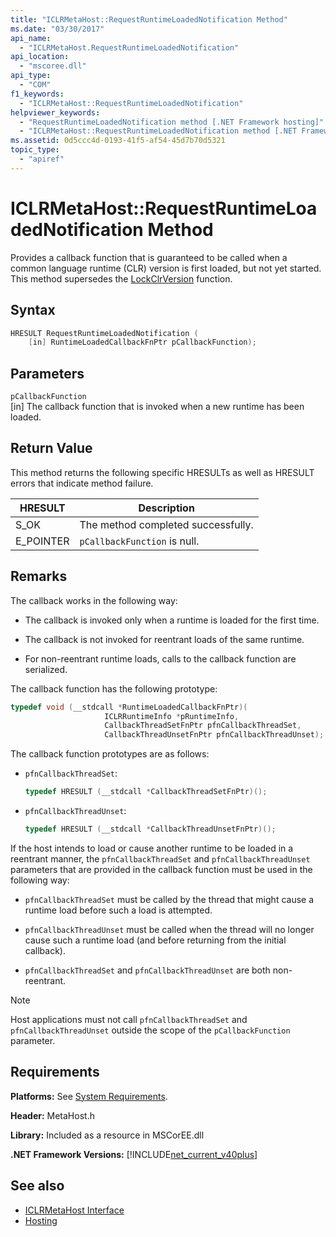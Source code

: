 ```yaml
---
title: "ICLRMetaHost::RequestRuntimeLoadedNotification Method"
ms.date: "03/30/2017"
api_name: 
  - "ICLRMetaHost.RequestRuntimeLoadedNotification"
api_location: 
  - "mscoree.dll"
api_type: 
  - "COM"
f1_keywords: 
  - "ICLRMetaHost::RequestRuntimeLoadedNotification"
helpviewer_keywords: 
  - "RequestRuntimeLoadedNotification method [.NET Framework hosting]"
  - "ICLRMetaHost::RequestRuntimeLoadedNotification method [.NET Framework hosting]"
ms.assetid: 0d5ccc4d-0193-41f5-af54-45d7b70d5321
topic_type: 
  - "apiref"
---
```

# ICLRMetaHost::RequestRuntimeLoadedNotification Method
Provides a callback function that is guaranteed to be called when a common language runtime (CLR) version is first loaded, but not yet started. This method supersedes the [LockClrVersion](../../../../docs/framework/unmanaged-api/hosting/lockclrversion-function.md) function.  
  
## Syntax  
  
```cpp  
HRESULT RequestRuntimeLoadedNotification (  
    [in] RuntimeLoadedCallbackFnPtr pCallbackFunction);  
```  
  
## Parameters  
 `pCallbackFunction`  
 [in] The callback function that is invoked when a new runtime has been loaded.  
  
## Return Value  
 This method returns the following specific HRESULTs as well as HRESULT errors that indicate method failure.  
  
|HRESULT|Description|  
|-------------|-----------------|  
|S_OK|The method completed successfully.|  
|E_POINTER|`pCallbackFunction` is null.|  
  
## Remarks  
 The callback works in the following way:  
  
- The callback is invoked only when a runtime is loaded for the first time.  
  
- The callback is not invoked for reentrant loads of the same runtime.  
  
- For non-reentrant runtime loads, calls to the callback function are serialized.  
  
 The callback function has the following prototype:  
  
```cpp  
typedef void (__stdcall *RuntimeLoadedCallbackFnPtr)(  
                     ICLRRuntimeInfo *pRuntimeInfo,  
                     CallbackThreadSetFnPtr pfnCallbackThreadSet,  
                     CallbackThreadUnsetFnPtr pfnCallbackThreadUnset);  
```  
  
 The callback function prototypes are as follows:  
  
- `pfnCallbackThreadSet`:  
  
    ```cpp  
    typedef HRESULT (__stdcall *CallbackThreadSetFnPtr)();  
    ```  
  
- `pfnCallbackThreadUnset`:  
  
    ```cpp  
    typedef HRESULT (__stdcall *CallbackThreadUnsetFnPtr)();  
    ```  
  
 If the host intends to load or cause another runtime to be loaded in a reentrant manner, the `pfnCallbackThreadSet` and `pfnCallbackThreadUnset` parameters that are provided in the callback function must be used in the following way:  
  
- `pfnCallbackThreadSet` must be called by the thread that might cause a runtime load before such a load is attempted.  
  
- `pfnCallbackThreadUnset` must be called when the thread will no longer cause such a runtime load (and before returning from the initial callback).  
  
- `pfnCallbackThreadSet` and `pfnCallbackThreadUnset` are both non-reentrant.  
  
> [!NOTE]
> Host applications must not call `pfnCallbackThreadSet` and `pfnCallbackThreadUnset` outside the scope of the `pCallbackFunction` parameter.  
  
## Requirements  
 **Platforms:** See [System Requirements](../../../../docs/framework/get-started/system-requirements.md).  
  
 **Header:** MetaHost.h  
  
 **Library:** Included as a resource in MSCorEE.dll  
  
 **.NET Framework Versions:** [!INCLUDE[net_current_v40plus](../../../../includes/net-current-v40plus-md.md)]  
  
## See also

- [ICLRMetaHost Interface](../../../../docs/framework/unmanaged-api/hosting/iclrmetahost-interface.md)
- [Hosting](../../../../docs/framework/unmanaged-api/hosting/index.md)
